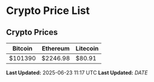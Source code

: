 # Crypto Price List

## Crypto Prices
| Bitcoin | Ethereum | Litecoin |
| ------- | -------- | -------- |
| $101390 | $2246.98 | $80.91 |
**Last Updated:** 2025-06-23 11:17 UTC
**Last Updated:** $DATE$
